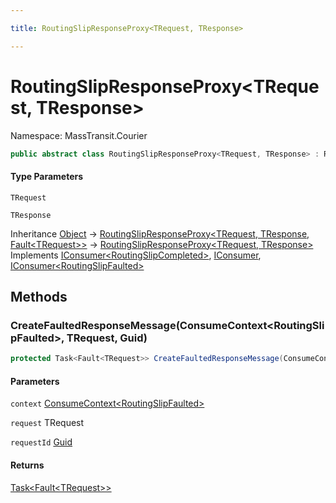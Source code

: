 ```yaml
---

title: RoutingSlipResponseProxy<TRequest, TResponse>

---
```


# RoutingSlipResponseProxy\<TRequest, TResponse\>

Namespace: MassTransit.Courier

```csharp
public abstract class RoutingSlipResponseProxy<TRequest, TResponse> : RoutingSlipResponseProxy<TRequest, TResponse, Fault<TRequest>>, IConsumer<RoutingSlipCompleted>, IConsumer, IConsumer<RoutingSlipFaulted>
```

#### Type Parameters

`TRequest`<br/>

`TResponse`<br/>

Inheritance [Object](https://learn.microsoft.com/en-us/dotnet/api/system.object) → [RoutingSlipResponseProxy\<TRequest, TResponse, Fault\<TRequest\>\>](../masstransit-courier/routingslipresponseproxy-3) → [RoutingSlipResponseProxy\<TRequest, TResponse\>](../masstransit-courier/routingslipresponseproxy-2)<br/>
Implements [IConsumer\<RoutingSlipCompleted\>](../../masstransit-abstractions/masstransit/iconsumer-1), [IConsumer](../../masstransit-abstractions/masstransit/iconsumer), [IConsumer\<RoutingSlipFaulted\>](../../masstransit-abstractions/masstransit/iconsumer-1)

## Methods

### **CreateFaultedResponseMessage(ConsumeContext\<RoutingSlipFaulted\>, TRequest, Guid)**

```csharp
protected Task<Fault<TRequest>> CreateFaultedResponseMessage(ConsumeContext<RoutingSlipFaulted> context, TRequest request, Guid requestId)
```

#### Parameters

`context` [ConsumeContext\<RoutingSlipFaulted\>](../../masstransit-abstractions/masstransit/consumecontext-1)<br/>

`request` TRequest<br/>

`requestId` [Guid](https://learn.microsoft.com/en-us/dotnet/api/system.guid)<br/>

#### Returns

[Task\<Fault\<TRequest\>\>](https://learn.microsoft.com/en-us/dotnet/api/system.threading.tasks.task-1)<br/>
